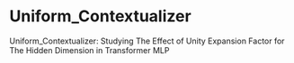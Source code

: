 # Uniform_Contextualizer

Uniform_Contextualizer: Studying The Effect of Unity Expansion Factor for The Hidden Dimension in Transformer MLP
